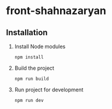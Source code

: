 # front-shahnazaryan
## Installation

1. Install Node modules

    `npm install`

2. Build the project

    `npm run build`

3. Run project for development

    `npm run dev`